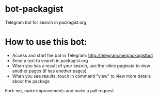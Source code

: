 # bot-packagist
Telegram bot for search in packagist.org

# How to use this bot:
* Access and start the bot in Telegram: http://telegram.me/packagistbot
* Send a text to search in packagist.org
* When you has a result of your search, use the inline paginate to view another pages (if has another pages)
* When you see results, touch in command "view" to view more details about the package

Fork-me, make improvements and make a pull request
